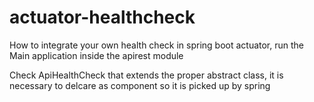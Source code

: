 # actuator-healthcheck
How to integrate your own health check in spring boot  actuator, run the Main application inside the apirest module

Check ApiHealthCheck that extends the proper abstract class, it is necessary to delcare as component so it is picked up by spring

